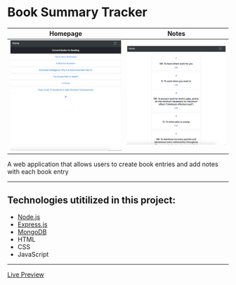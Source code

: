 
# Book Summary Tracker

Homepage             |  Notes
:-------------------------:|:-------------------------:
![](https://github.com/AndyUGA/BookSummaryTracker/blob/master/Screenshots/Homepage.png)  |  ![](https://github.com/AndyUGA/BookSummaryTracker/blob/master/Screenshots/Notes.png)



A web application that allows users to create book entries and add notes with each book entry

------------------------------------------------------------------------------------------------------------------------------  

## Technologies utitilized in this project:
- [Node.js](https://nodejs.org/en/) 
- [Express.js](https://expressjs.com)
- [MongoDB](https://www.mongodb.com) 
- HTML
- CSS
- JavaScript

---------------------------------------------------------------------------------------------------------------------------
[Live Preview](https://jagged-fine.glitch.me)
